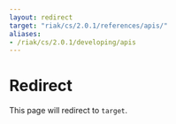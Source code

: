 ```yaml
---
layout: redirect
target: "riak/cs/2.0.1/references/apis/"
aliases:
- /riak/cs/2.0.1/developing/apis
---
```


# Redirect

This page will redirect to `target`.
